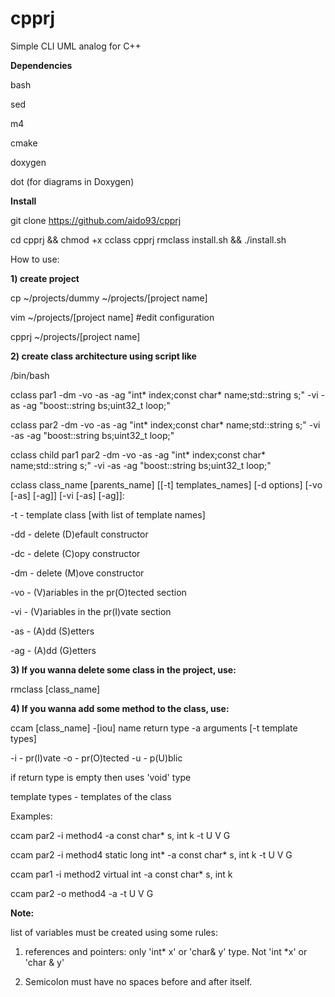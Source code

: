 # cpprj
Simple CLI UML analog for C++

**Dependencies**

bash

sed

m4

cmake

doxygen

dot (for diagrams in Doxygen)

**Install**

git clone https://github.com/aido93/cpprj

cd cpprj && chmod +x cclass cpprj rmclass install.sh && ./install.sh

How to use:

**1) create project**

  cp ~/projects/dummy ~/projects/[project name]
  
  vim ~/projects/[project name] #edit configuration
  
  cpprj ~/projects/[project name]
  
**2) create class architecture using script like**


/bin/bash

cclass par1 -dm -vo -as -ag "int* index;const char* name;std::string s;" -vi -as -ag "boost::string bs;uint32_t loop;"

cclass par2 -dm -vo -as -ag "int* index;const char* name;std::string s;" -vi -as -ag "boost::string bs;uint32_t loop;"

cclass child par1 par2 -dm -vo -as -ag "int* index;const char* name;std::string s;" -vi -as -ag "boost::string bs;uint32_t
loop;"

cclass class_name [parents_name] [[-t] templates_names] [-d options] [-vo [-as] [-ag]] [-vi [-as] [-ag]]:

-t  - template class [with list of template names]

-dd - delete (D)efault constructor

-dc - delete (C)opy constructor

-dm - delete (M)ove constructor



-vo - (V)ariables in the pr(O)tected section

-vi - (V)ariables in the pr(I)vate section

-as - (A)dd (S)etters

-ag - (A)dd (G)etters

**3) If you wanna delete some class in the project, use:**

rmclass [class_name]

**4) If you wanna add some method to the class, use:**

ccam [class_name] -[iou] name return type -a arguments [-t template types]

-i - pr(I)vate
-o - pr(O)tected
-u - p(U)blic

if return type is empty then uses 'void' type

template types - templates of the class

Examples:

ccam par2 -i method4 -a const char* s, int k -t U V G

ccam par2 -i method4 static long int* -a const char* s, int k -t U V G

ccam par1 -i method2 virtual int -a const char* s, int k

ccam par2 -o method4 -a -t U V G

**Note:** 

list of variables must be created using some rules:

1) references and pointers: only 'int* x' or 'char& y' type. Not 'int *x' or 'char & y'

2) Semicolon must have no spaces before and after itself.
